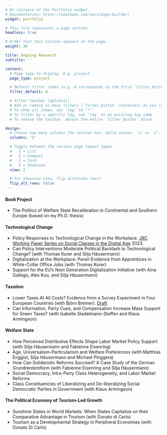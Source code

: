 ```yaml
---
# An instance of the Portfolio widget.
# Documentation: https://wowchemy.com/docs/page-builder/
widget: portfolio

# This file represents a page section.
headless: true

# Order that this section appears on the page.
weight: 30

title: Ongoing Research
subtitle: ''

content:
  # Page type to display. E.g. project.
  page_type: project

  # Default filter index (e.g. 0 corresponds to the first `filter_button` instance below).
  filter_default: 0

  # Filter toolbar (optional).
  # Add or remove as many filters (`filter_button` instances) as you like.
  # To show all items, set `tag` to "*".
  # To filter by a specific tag, set `tag` to an existing tag name.
  # To remove the toolbar, delete the entire `filter_button` block.

design:
  # Choose how many columns the section has. Valid values: '1' or '2'.
  columns: '2'

  # Toggle between the various page layout types.
  #   1 = List
  #   2 = Compact
  #   3 = Card
  #   5 = Showcase
  view: 2

  # For Showcase view, flip alternate rows?
  flip_alt_rows: false
---
```


#### Book Project

* The Politics of Welfare State Recalibration in Continental and Southern Europe (based on my Ph.D. thesis)



#### Technological Change 

* Policy Responses to Technological Change in the Workplace. [JRC Working Paper Series on Social Classes in the Digital Age](https://retobuergisser.com/publication/ecjrc_policy/) 2023.
* Can Policy Interventions Moderate Political Backlash to Technological Change? (with Thomas Kurer and Silja Häusermann)
* Digitalization at the Workplace: Panel-Evidence from Apprentices in White-Collar Office Jobs (with Thomas Kurer)
* Support for the EU’s Next Generation Digitalization Initiative (with Aina Gallego, Alex Kuo, and Silja Häusermann)


#### Taxation 

* Lower Taxes At All Costs? Evidence from a Survey Experiment in Four European Countries (with Björn Bremer). [Draft](https://osf.io/preprints/socarxiv/e6ds9/)
* Can Information, Party Cues, and Compensation Increase Mass Support for Green Taxes? (with Isabelle Stadelmann-Steffen and Klaus Armingeon)

#### Welfare State 

* How Perceived Distributive Effects Shape Labor Market Policy Support (with Silja Häusermann and Fabienne Eisenring)
* Age, Universalism-Particularism and Welfare Preferences (with Matthias Enggist, Silja Häusermann and Michael Pinggera)
* How Can Solidaristic Reforms Succeed? A Case Study of the German Grundrentereform (with Fabienne Eisenring and Silja Häusermann)
* Social Democracy, Intra-Party Class Heterogeneity, and Labor Market Reforms
* Class Constituencies of Liberalizing and De-liberalizing Social Democratic Parties in Government (with Klaus Armingeon)

#### The Political Economy of Tourism-Led Growth 

* Sunshine States in World Markets: When States Capitalize on their Comparative Advantage in Tourism (with Donato di Carlo)
* Tourism as a Developmental Strategy in Peripheral Economies (with Donato Di Carlo)




